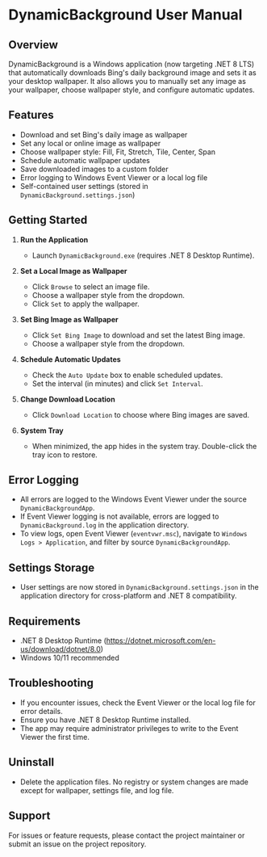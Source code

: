 # DynamicBackground User Manual

## Overview
DynamicBackground is a Windows application (now targeting .NET 8 LTS) that automatically downloads Bing's daily background image and sets it as your desktop wallpaper. It also allows you to manually set any image as your wallpaper, choose wallpaper style, and configure automatic updates.

## Features
- Download and set Bing's daily image as wallpaper
- Set any local or online image as wallpaper
- Choose wallpaper style: Fill, Fit, Stretch, Tile, Center, Span
- Schedule automatic wallpaper updates
- Save downloaded images to a custom folder
- Error logging to Windows Event Viewer or a local log file
- Self-contained user settings (stored in `DynamicBackground.settings.json`)

## Getting Started
1. **Run the Application**
   - Launch `DynamicBackground.exe` (requires .NET 8 Desktop Runtime).

2. **Set a Local Image as Wallpaper**
   - Click `Browse` to select an image file.
   - Choose a wallpaper style from the dropdown.
   - Click `Set` to apply the wallpaper.

3. **Set Bing Image as Wallpaper**
   - Click `Set Bing Image` to download and set the latest Bing image.
   - Choose a wallpaper style from the dropdown.

4. **Schedule Automatic Updates**
   - Check the `Auto Update` box to enable scheduled updates.
   - Set the interval (in minutes) and click `Set Interval`.

5. **Change Download Location**
   - Click `Download Location` to choose where Bing images are saved.

6. **System Tray**
   - When minimized, the app hides in the system tray. Double-click the tray icon to restore.

## Error Logging
- All errors are logged to the Windows Event Viewer under the source `DynamicBackgroundApp`.
- If Event Viewer logging is not available, errors are logged to `DynamicBackground.log` in the application directory.
- To view logs, open Event Viewer (`eventvwr.msc`), navigate to `Windows Logs > Application`, and filter by source `DynamicBackgroundApp`.

## Settings Storage
- User settings are now stored in `DynamicBackground.settings.json` in the application directory for cross-platform and .NET 8 compatibility.

## Requirements
- .NET 8 Desktop Runtime (https://dotnet.microsoft.com/en-us/download/dotnet/8.0)
- Windows 10/11 recommended

## Troubleshooting
- If you encounter issues, check the Event Viewer or the local log file for error details.
- Ensure you have .NET 8 Desktop Runtime installed.
- The app may require administrator privileges to write to the Event Viewer the first time.

## Uninstall
- Delete the application files. No registry or system changes are made except for wallpaper, settings file, and log file.

## Support
For issues or feature requests, please contact the project maintainer or submit an issue on the project repository.
